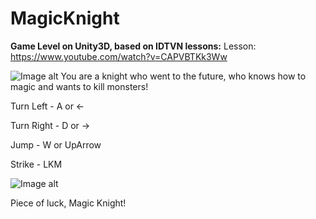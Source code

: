 # MagicKnight
**Game Level on Unity3D, based on IDTVN lessons:**
Lesson: https://www.youtube.com/watch?v=CAPVBTKk3Ww


![Image alt](https://github.com/Gosha94/MagicKnight/raw/ActualChanges/Screenshots/Menu.png)
You are a knight who went to the future, who knows how to magic and wants to kill monsters!  

Turn Left - A or <-  

Turn Right - D or ->  

Jump - W or UpArrow  

Strike - LKM  

![Image alt](https://github.com/Gosha94/MagicKnight/raw/ActualChanges/Screenshots/Game.png)

Piece of luck, Magic Knight!
